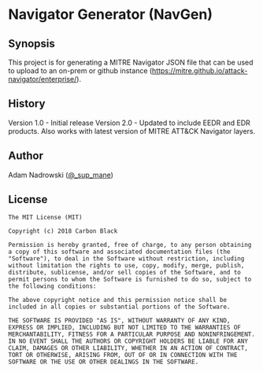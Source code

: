 # Navigator Generator (NavGen)

## Synopsis

This project is for generating a MITRE Navigator JSON file that can be used to upload to an on-prem or github instance (https://mitre.github.io/attack-navigator/enterprise/).

## History

Version 1.0 - Initial release
Version 2.0 - Updated to include EEDR and EDR products. Also works with latest version of MITRE ATT&CK Navigator layers.

## Author
 
Adam Nadrowski ([@\_sup\_mane](https://twitter.com/occupy_eip))      

## License

    The MIT License (MIT)

    Copyright (c) 2018 Carbon Black

    Permission is hereby granted, free of charge, to any person obtaining a copy of this software and associated documentation files (the "Software"), to deal in the Software without restriction, including without limitation the rights to use, copy, modify, merge, publish, distribute, sublicense, and/or sell copies of the Software, and to permit persons to whom the Software is furnished to do so, subject to the following conditions:

    The above copyright notice and this permission notice shall be included in all copies or substantial portions of the Software.

    THE SOFTWARE IS PROVIDED "AS IS", WITHOUT WARRANTY OF ANY KIND, EXPRESS OR IMPLIED, INCLUDING BUT NOT LIMITED TO THE WARRANTIES OF MERCHANTABILITY, FITNESS FOR A PARTICULAR PURPOSE AND NONINFRINGEMENT. IN NO EVENT SHALL THE AUTHORS OR COPYRIGHT HOLDERS BE LIABLE FOR ANY CLAIM, DAMAGES OR OTHER LIABILITY, WHETHER IN AN ACTION OF CONTRACT, TORT OR OTHERWISE, ARISING FROM, OUT OF OR IN CONNECTION WITH THE SOFTWARE OR THE USE OR OTHER DEALINGS IN THE SOFTWARE.
